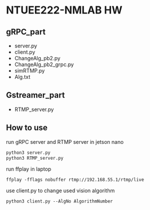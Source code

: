 # NTUEE222-NMLAB HW

## gRPC_part
* server.py
* client.py
* ChangeAlg_pb2.py
* ChangeAlg_pb2_grpc.py
* simRTMP.py
* Alg.txt

## Gstreamer_part
* RTMP_server.py


## How to use
run gRPC server and RTMP server in jetson nano
```sh
python3 server.py
python3 RTMP_server.py
```
run ffplay in laptop
```
ffplay -fflags nobuffer rtmp://192.168.55.1/rtmp/live
```
use client.py to change used vision algorithm
```
python3 client.py --AlgNo AlgorithmNumber
```
